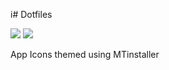 i# Dotfiles

![](https://i.imgur.com/FNWF4Ed.png)
![](https://i.imgur.com/CUw1QMS.png)

App Icons themed using MTinstaller
